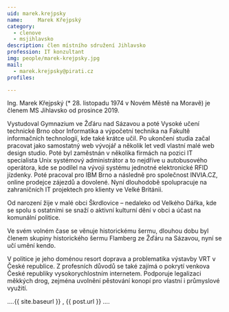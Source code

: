 ```yaml
---
uid: marek.krejpsky
name:     Marek Křejpský
category:
  - clenove
  - msjihlavsko
description: člen místního sdružení Jihlavsko
profession: IT konzultant
img: people/marek-krejpsky.jpg
mail:
  - marek.krejpsky@pirati.cz
profiles:

---
```

Ing. Marek Křejpský (* 28. listopadu 1974 v Novém Městě na Moravě) je členem MS Jihlavsko od prosince 2019. 

Vystudoval Gymnazium ve Žďáru nad Sázavou a poté Vysoké učení technické Brno obor Informatika a výpočetní technika na Fakultě informačních technologíí, kde také krátce učil. Po ukončení studia začal pracovat jako samostatný web vývojář a několik let vedl vlastní malé web design studio. Poté byl zaměstnán v několika firmách na pozici IT specialista Unix systémový administrátor a to nejdříve u autobusového operátora, kde se podílel na vývoji systému jednotné elektronické RFID jízdenky. Poté pracoval pro IBM Brno a následně pro společnost INVIA.CZ, online prodejce zájezdů a dovolené.  Nyní dlouhodobě spolupracuje na zahraničních IT projektech pro klienty ve Velké Británii.

Od narození žije v malé obci Škrdlovice – nedaleko od Velkého Dářka, kde se spolu s ostatními se snaží o aktivní kulturní dění v obci a účast na komunální politice.

Ve svém volném čase se věnuje historickému šermu, dlouhou dobu byl členem skupiny historického šermu Flamberg ze Žďáru na Sázavou, nyní se učí umění kendo.

V politice je jeho doménou resort doprava a problematika výstavby VRT v České republice. Z profesních důvodů se také zajímá o pokrytí venkova České republiky vysokorychlostním internetem. Podporuje legalizaci měkkých drog, zejména uvolnění pěstování konopí pro vlastní i průmyslové využití.  

....{{ site.baseurl }} , {{ post.url }} ....



